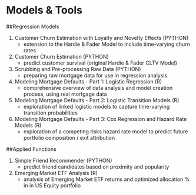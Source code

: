 # Models & Tools

##Regression Models

1. Customer Churn Estimation with Loyalty and Novelty Effects (PYTHON)
    - extension to the Hardie & Fader Model to include time-varying churn rates
2. Customer Churn Estimation (PYTHON)
    - predict customer survival (original Hardie & Fader CLTV Model)
3. Scrubbing and Pre-processing Raw Data (PYTHON)
    - preparing raw mortgage data for use in regression analysis
4. Modeling Mortgage Defaults - Part 1: Logistic Regression (R)
    - comprehensive overview of data analysis and model creation process, using real mortgage data
5. Modeling Mortgage Defaults - Part 2: Logistic Transition Models (R)
    - exploration of linked logistic models to capture time-varying transition probabilities
6. Modeling Mortgage Defaults - Part 3: Cox Regression and Hazard Rate Models (R)
    - exploration of a competing risks hazard rate model to predict future portfolio composition / exit attribution
    
##Applied Functions
1. Simple Friend Recommender (PYTHON)
    - predict friend candidates based on proximity and popularity
2. Emerging Market ETF Analysis (R)
    - analysis of Emerging Market ETF returns and optimized allocation % in in US Equity portfolio
